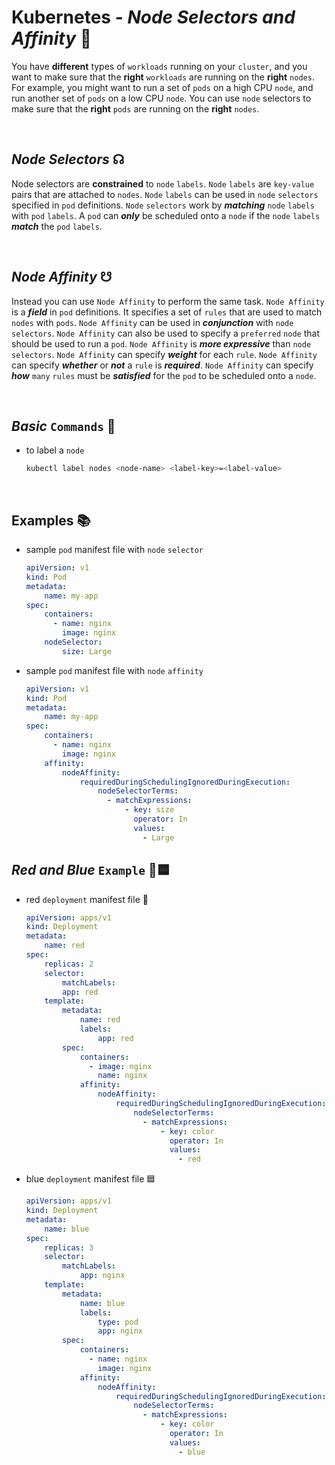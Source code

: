 # **Kubernetes** - ***Node Selectors*** *and* ***Affinity*** 🔘


You have **different** types of `workloads` running on your `cluster`, and you want to make sure that the **right** `workloads` are running on the **right** `nodes`. For example, you might want to run a set of `pods` on a high CPU `node`, and run another set of `pods` on a low CPU `node`. You can use `node` selectors to make sure that the **right** `pods` are running on the **right** `nodes`.

<br />

## ***Node Selectors*** ☊


Node selectors are **constrained** to `node` `labels`. `Node` `labels` are `key-value` pairs that are attached to `nodes`. `Node` `labels` can be used in `node` `selectors` specified in `pod` definitions. `Node` `selectors` work by ***matching*** `node` `labels` with `pod` `labels`. A `pod` can ***only*** be scheduled onto a `node` if the `node` `labels` ***match*** the `pod` `labels`.

<br />

## ***Node Affinity*** ☋

Instead you can use `Node Affinity` to perform the same task. `Node Affinity` is a ***field*** in `pod` definitions. It specifies a set of `rules` that are used to match `nodes` with `pods`. `Node Affinity` can be used in ***conjunction*** with `node` `selectors`. `Node Affinity` can also be used to specify a `preferred` `node` that should be used to run a `pod`. `Node Affinity` is ***more expressive*** than `node` `selectors`. `Node Affinity` can specify ***weight*** for each `rule`. `Node Affinity` can specify ***whether*** or ***not*** a `rule` is ***required***. `Node Affinity` can specify ***how*** `many` `rules` must be ***satisfied*** for the `pod` to be scheduled onto a `node`.


<br />

## ***Basic*** `Commands` 📝


* to label a `node`

    ```bash
    kubectl label nodes <node-name> <label-key>=<label-value>
    ```

<br />

## **Examples** 📚

* sample `pod` manifest file with `node` `selector`

    ```yaml
    apiVersion: v1
    kind: Pod
    metadata:
        name: my-app
    spec:
        containers:
          - name: nginx
            image: nginx
        nodeSelector:
            size: Large
    ```

* sample `pod` manifest file with `node` `affinity`

    ```yaml
    apiVersion: v1
    kind: Pod
    metadata:
        name: my-app
    spec:
        containers:
          - name: nginx
            image: nginx
        affinity:
            nodeAffinity:
                requiredDuringSchedulingIgnoredDuringExecution:
                    nodeSelectorTerms:
                      - matchExpressions:
                          - key: size
                            operator: In
                            values:
                              - Large
    ```

## ***Red*** *and* ***Blue*** **`Example`** 🔴🟦

* red `deployment` manifest file 🔴

    ```yaml
    apiVersion: apps/v1
    kind: Deployment
    metadata:
        name: red
    spec:
        replicas: 2
        selector:
            matchLabels:
            app: red
        template:
            metadata:
                name: red
                labels:
                    app: red
            spec:
                containers:
                  - image: nginx
                    name: nginx
                affinity:
                    nodeAffinity:
                        requiredDuringSchedulingIgnoredDuringExecution:
                            nodeSelectorTerms:
                              - matchExpressions:
                                  - key: color
                                    operator: In
                                    values:
                                      - red
    ```

* blue `deployment` manifest file 🟦

    ```yaml
    apiVersion: apps/v1
    kind: Deployment
    metadata:
        name: blue
    spec:
        replicas: 3
        selector: 
            matchLabels:
                app: nginx
        template:
            metadata:
                name: blue
                labels:
                    type: pod
                    app: nginx
            spec:
                containers:
                  - name: nginx
                    image: nginx
                affinity:
                    nodeAffinity:
                        requiredDuringSchedulingIgnoredDuringExecution:
                            nodeSelectorTerms:
                              - matchExpressions:
                                  - key: color
                                    operator: In
                                    values:
                                      - blue
    ```

